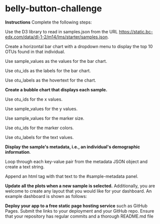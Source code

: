 # belly-button-challenge


**Instructions**
Complete the following steps:

Use the D3 library to read in samples.json from the URL https://static.bc-edx.com/data/dl-1-2/m14/lms/starter/samples.json.

Create a horizontal bar chart with a dropdown menu to display the top 10 OTUs found in that individual.

Use sample_values as the values for the bar chart.

Use otu_ids as the labels for the bar chart.

Use otu_labels as the hovertext for the chart.

**Create a bubble chart that displays each sample.**

Use otu_ids for the x values.

Use sample_values for the y values.

Use sample_values for the marker size.

Use otu_ids for the marker colors.

Use otu_labels for the text values.

**Display the sample's metadata, i.e., an individual's demographic information**.

Loop through each key-value pair from the metadata JSON object and create a text string.

Append an html tag with that text to the #sample-metadata panel.

**Update all the plots when a new sample is selected.**
Additionally, you are welcome to create any layout that you would like for your dashboard. An example dashboard is shown as follows:

**Deploy your app to a free static page hosting service** such as GitHub Pages. Submit the links to your deployment and your GitHub repo. Ensure that your repository has regular commits and a thorough README.md file

